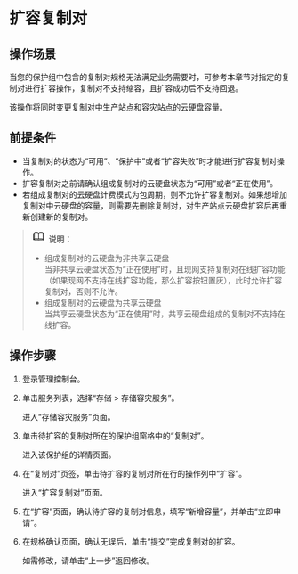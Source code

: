 # 扩容复制对<a name="ZH-CN_TOPIC_0110279040"></a>

## 操作场景<a name="section901066538"></a>

当您的保护组中包含的复制对规格无法满足业务需要时，可参考本章节对指定的复制对进行扩容操作，复制对不支持缩容，且扩容成功后不支持回退。

该操作将同时变更复制对中生产站点和容灾站点的云硬盘容量。

## 前提条件<a name="section16316613536"></a>

-   当复制对的状态为“可用”、“保护中”或者“扩容失败”时才能进行扩容复制对操作。
-   扩容复制对之前请确认组成复制对的云硬盘状态为“可用”或者“正在使用”。
-   若组成复制对的云硬盘计费模式为包周期，则不允许扩容复制对。如果想增加复制对中云硬盘的容量，则需要先删除复制对，对生产站点云硬盘扩容后再重新创建新的复制对。

>![](public_sys-resources/icon-note.gif) **说明：**   
>-   组成复制对的云硬盘为非共享云硬盘  
>    当非共享云硬盘状态为“正在使用”时，且现网支持复制对在线扩容功能（如果现网不支持在线扩容功能，那么扩容按钮置灰），此时允许扩容复制对，否则不允许。  
>-   组成复制对的云硬盘为共享云硬盘  
>    当共享云硬盘状态为“正在使用”时，共享云硬盘组成的复制对不支持在线扩容。  

## 操作步骤<a name="section8106123715525"></a>

1.  登录管理控制台。
2.  单击服务列表，选择“存储 \> 存储容灾服务”。

    进入“存储容灾服务”页面。

3.  单击待扩容的复制对所在的保护组窗格中的“复制对”。

    进入该保护组的详情页面。

4.  在“复制对”页签，单击待扩容的复制对所在行的操作列中“扩容”。

    进入“扩容复制对”页面。

5.  在“扩容”页面，确认待扩容的复制对信息，填写“新增容量”，并单击“立即申请”。
6.  在规格确认页面，确认无误后，单击“提交”完成复制对的扩容。

    如需修改，请单击“上一步”返回修改。


